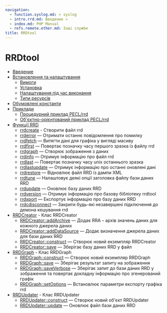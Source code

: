 ```yaml
---
navigation:
  - function.syslog.md: « syslog
  - intro.rrd.md: Введение »
  - index.md: PHP Manual
  - refs.remote.other.md: Інші служби
title: RRDtool
---
```

# RRDtool

-   [Введение](intro.rrd.md)
-   [Встановлення та налаштування](rrd.setup.md)
    -   [Вимоги](rrd.requirements.md)
    -   [Установка](rrd.installation.md)
    -   [Налаштування під час виконання](rrd.configuration.md)
    -   [Типи ресурсів](rrd.resources.md)
-   [Обумовлені константи](rrd.constants.md)
-   [Приклади](rrd.examples.md)
    -   [Процедурний приклад PECL/rrd](rrd.examples-procedural.md)
    -   [Об'єктно-орієнтований приклад PECL/rrd](rrd.examples-oop.md)
-   [Функції RRD](ref.rrd.md)
    -   [rrdcreate](function.rrd-create.md) - Створити файл rrd
    -   [rrderror](function.rrd-error.md) — Отримати останнє повідомлення про помилку
    -   [rrdfetch](function.rrd-fetch.md) — Витягти дані для графіка у вигляді масиву
    -   [rrdfirst](function.rrd-first.md) — Повертає позначку часу першого зразка із файлу rrd
    -   [rrdgraph](function.rrd-graph.md) — Створює зображення з даних
    -   [rrdinfo](function.rrd-info.md) — Отримує інформацію про файл rrd
    -   [rrdlast](function.rrd-last.md) — Повертає позначку часу unix останнього зразка
    -   [rrdlastupdate](function.rrd-lastupdate.md) — Отримує інформацію про останні оновлені дані
    -   [rrdrestore](function.rrd-restore.md) — Відновлює файл RRD із дампи XML
    -   [rrdtune](function.rrd-tune.md) — Налаштовує деякі опції заголовка файлу бази даних RRD
    -   [rrdupdate](function.rrd-update.md) — Оновлює базу даних RRD
    -   [rrdversion](function.rrd-version.md) — Отримує інформацію про базову бібліотеку rrdtool
    -   [rrdxport](function.rrd-xport.md) — Експортує інформацію про базу даних RRD
    -   [rrdcdisconnect](function.rrdc-disconnect.md) — Закрити будь-які незавершені підключення до демона кешування rrd
-   [RRDCreator](class.rrdcreator.md) - Клас RRDCreator
    -   [RRDCreator::addArchive](rrdcreator.addarchive.md) — Додає RRA – архів значень даних для кожного джерела даних
    -   [RRDCreator::addDataSource](rrdcreator.adddatasource.md) — Додає визначення джерела даних для бази даних RRD
    -   [RRDCreator::construct](rrdcreator.construct.md) — Створює новий екземпляр RRDCreator
    -   [RRDCreator::save](rrdcreator.save.md) — Зберігає базу даних RRD у файл
-   [RRDGraph](class.rrdgraph.md) - Клас RRDGraph
    -   [RRDGraph::construct](rrdgraph.construct.md) — Створює новий екземпляр RRDGraph
    -   [RRDGraph::save](rrdgraph.save.md) — Зберігає результат запиту на зображення
    -   [RRDGraph::saveVerbose](rrdgraph.saveverbose.md) — Зберігає запит до бази даних RRD у зображення та повертає докладну інформацію про згенерований графік
    -   [RRDGraph::setOptions](rrdgraph.setoptions.md) — Встановлює параметри експорту графіка rrd
-   [RRDUpdater](class.rrdupdater.md) - Клас RRDUpdater
    -   [RRDUpdater::construct](rrdupdater.construct.md) — Створює новий об'єкт RRDUpdater
    -   [RRDUpdater::update](rrdupdater.update.md) — Оновлює файл бази даних RRD
